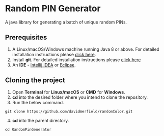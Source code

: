 # Random PIN Generator 
A java library for generating a batch of unique random PINs.

## Prerequisites
1. A Linux/macOS/Windows machine running Java 8 or above. For detailed installation instructions please [click here](https://java.com/en/download/help/download_options.html). 
2. Install **git**. For detailed installation instructions please [click here](https://git-scm.com/book/en/v2/Getting-Started-Installing-Git)
3. An **IDE** - [Intellij IDEA](https://www.jetbrains.com/idea/) or [Eclipse](https://www.eclipse.org/downloads/).
## Cloning the project
1. Open **Terminal** for **Linux/macOS** or **CMD** for **Windows**.
2. **cd** into the desired folder where you intend to clone the repository.
3. Run the below command. 
```$xslt
git clone https://github.com/davidmerfield/randomColor.git
```
4. **cd** into the parent directory.
```$xslt
cd RandomPinGenerator